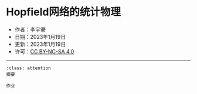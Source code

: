 # Hopfield网络的统计物理

- 作者：李宇豪
- 日期：2023年1月19日
- 更新：2023年1月19日
- 许可：<a rel="license" href="http://creativecommons.org/licenses/by-nc-sa/4.0/">CC BY-NC-SA 4.0</a>

---

`````{admonition} 摘要
:class: attention
摘要
`````

```{admonition} Assignment 1
作业
```
